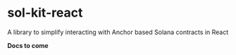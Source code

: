 # sol-kit-react

A library to simplify interacting with Anchor based Solana contracts in React

**Docs to come**
